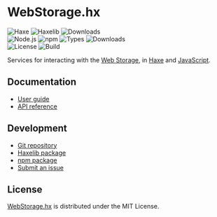 # WebStorage.hx
![Haxe](https://badgen.net/badge/haxe/%3E%3D4.1.0/green) ![Haxelib](https://badgen.net/haxelib/v/webstorage) ![Downloads](https://badgen.net/haxelib/dt/webstorage)  
![Node.js](https://badgen.net/npm/node/@cedx/webstorage.hx) ![npm](https://badgen.net/npm/v/@cedx/webstorage.hx) ![Types](https://badgen.net/npm/types/@cedx/webstorage) ![Downloads](https://badgen.net/npm/dt/@cedx/webstorage.hx)  
![License](https://badgen.net/badge/license/MIT/blue) ![Build](https://badgen.net/github/checks/cedx/webstorage.hx)

Services for interacting with the [Web Storage](https://developer.mozilla.org/en-US/docs/Web/API/Storage),
in [Haxe](https://haxe.org) and [JavaScript](https://developer.mozilla.org/en-US/docs/Web/JavaScript).

## Documentation
- [User guide](https://docs.belin.io/webstorage.hx)
- [API reference](https://api.belin.io/webstorage.hx)

## Development
- [Git repository](https://git.belin.io/cedx/webstorage.hx)
- [Haxelib package](https://lib.haxe.org/p/webstorage)
- [npm package](https://www.npmjs.com/package/@cedx/webstorage.hx)
- [Submit an issue](https://git.belin.io/cedx/webstorage.hx/issues)

## License
[WebStorage.hx](https://docs.belin.io/webstorage.hx) is distributed under the MIT License.
